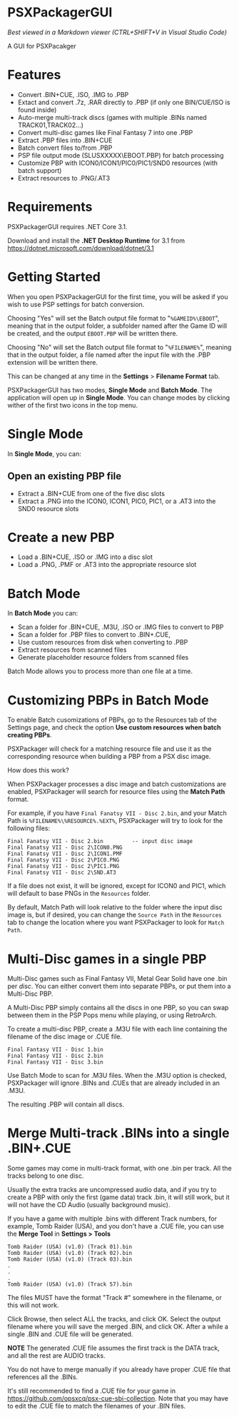 # PSXPackagerGUI

*Best viewed in a Markdown viewer (CTRL+SHIFT+V in Visual Studio Code)*

A GUI for PSXPacakger

# Features

* Convert .BIN+CUE, .ISO, .IMG to .PBP
* Extact and convert .7z, .RAR directly to .PBP (if only one BIN/CUE/ISO is found inside)
* Auto-merge multi-track discs (games with multiple .BINs named TRACK01,TRACK02...)
* Convert multi-disc games like Final Fantasy 7 into one .PBP
* Extract .PBP files into .BIN+CUE
* Batch convert files to/from .PBP
* PSP file output mode  (SLUSXXXXX\EBOOT.PBP) for batch processing
* Customize PBP with ICON0/ICON1/PIC0/PIC1/SND0 resources (with batch support)
* Extract resources to .PNG/.AT3

# Requirements

PSXPackagerGUI requires .NET Core 3.1.

Download and install the **.NET Desktop Runtime** for 3.1 from https://dotnet.microsoft.com/download/dotnet/3.1

# Getting Started

When you open PSXPackagerGUI for the first time, you will be asked if you wish to use PSP settings for batch conversion.

Choosing "Yes" will set the Batch output file format to "`%GAMEID%\EBOOT`", meaning that in the output folder, a subfolder named after 
the Game ID will be created, and the output `EBOOT.PBP` will be written there.

Choosing "No" will set the Batch output file format to "`%FILENAME%`", meaning that in the output folder, a file named after the 
input file with the .PBP extension will be written there.

This can be changed at any time in the **Settings** > **Filename Format** tab.

PSXPackagerGUI has two modes, **Single Mode** and **Batch Mode**. The application will open up in **Single Mode**. You can change modes by clicking wither of the first two icons in the top menu.

# Single Mode

In **Single Mode**, you can:

## Open an existing PBP file

* Extract a .BIN+CUE from one of the five disc slots
* Extract a .PNG into the ICON0, ICON1, PIC0, PIC1, or a .AT3 into the SND0 resource slots

# Create a new PBP

* Load a .BIN+CUE, .ISO or .IMG into a disc slot
* Load a .PNG, .PMF or .AT3 into the appropriate resource slot

# Batch Mode

In **Batch Mode** you can:

* Scan a folder for .BIN+CUE, .M3U, .ISO or .IMG files to convert to PBP
* Scan a folder for .PBP files to convert to .BIN+.CUE,
* Use custom resources from disk when converting to .PBP
* Extract resources from scanned files
* Generate placeholder resource folders from scanned files

Batch Mode allows you to process more than one file at a time.

# Customizing PBPs in Batch Mode

To enable Batch cusomizations of PBPs, go to the Resources tab of the Settings page, and check the option **Use custom resources when batch creating PBPs**.

PSXPackager will check for a matching resource file and use it as the corresponding resource when building a PBP from a PSX disc image.

How does this work?

When PSXPackager processes a disc image and batch customizations are enabled, PSXPackager will search for resource files using the **Match Path** format.

For example, if you have `Final Fanatsy VII - Disc 2.bin`, and your Match Path is `%FILENAME%\%RESOURCE%.%EXT%`, PSXPackager will try to look for the following files:

```
Final Fanatsy VII - Disc 2.bin         -- input disc image
Final Fanatsy VII - Disc 2\ICON0.PNG
Final Fanatsy VII - Disc 2\ICON1.PMF
Final Fanatsy VII - Disc 2\PIC0.PNG
Final Fanatsy VII - Disc 2\PIC1.PNG
Final Fanatsy VII - Disc 2\SND.AT3
```

If a file does not exist, it will be ignored, except for ICON0 and PIC1, which will default to base PNGs in the `Resources` folder.

By default, Match Path will look relative to the folder where the input disc image is, but if desired, you can change the `Source Path` in the `Resources` tab to change the location where you want PSXPackager to look for `Match Path`.

# Multi-Disc games in a single PBP

Multi-Disc games such as Final Fantasy VII, Metal Gear Solid have one .bin per *disc*. You can either convert them into separate PBPs, or put them into a Multi-Disc PBP. 

A Multi-Disc PBP simply contains all the discs in one PBP, so you can swap between them in the PSP Pops menu while playing, or using RetroArch.

To create a multi-disc PBP, create a .M3U file with each line containing the filename of the disc image or .CUE file.

```
Final Fantasy VII - Disc 1.bin
Final Fantasy VII - Disc 2.bin
Final Fantasy VII - Disc 3.bin
```

Use Batch Mode to scan for .M3U files. When the .M3U option is checked, PSXPackager will ignore .BINs and .CUEs that are already included in an .M3U.

The resulting .PBP will contain all discs.

# Merge Multi-track .BINs into a single .BIN+.CUE

Some games may come in multi-track format, with one .bin per track. All the tracks belong to one disc.

 Usually the extra tracks are uncompressed audio data, and if you try to create a PBP with only the first (game data) track .bin, it will still work, but it will not have the CD Audio (usually background music).

If you have a game with multiple .bins with different Track numbers, for example, Tomb Raider (USA), and you don't have a .CUE file, you can use the **Merge Tool** in **Settings > Tools** 

```
Tomb Raider (USA) (v1.0) (Track 01).bin
Tomb Raider (USA) (v1.0) (Track 02).bin
Tomb Raider (USA) (v1.0) (Track 03).bin
.
.
.
Tomb Raider (USA) (v1.0) (Track 57).bin
```

The files MUST have the format "Track #" somewhere in the filename, or this will not work.

Click Browse, then select ALL the tracks, and click OK.  Select the output filename where you will save the merged .BIN, and click OK. After a while a single .BIN and .CUE file will be generated.

**NOTE** The generated .CUE file assumes the first track is the DATA track, and all the rest are AUDIO tracks. 

You do not have to merge manually if you already have proper .CUE file that references all the .BINs.

It's still recommended to find a .CUE file for your game in https://github.com/opsxcq/psx-cue-sbi-collection. Note that you may have to edit the .CUE file to match the filenames of your .BIN files.
